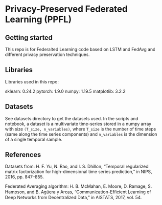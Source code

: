 # Privacy-Preserved Federated Learning (PPFL)
 

## Getting started

This repo is for Federalted Learning code based on LSTM and FedAvg and different privacy preservation techniques.


## Libraries

Libraries used in this repo:

sklearn: 0.24.2
pytorch: 1.9.0
numpy: 1.19.5
matplotlib: 3.2.2

## Datasets

See datasets directory to get the datasets used. In the scripts and notebook, a dataset is a multivariate time-series stored in a numpy array with size ``(T_size, n_variables)``, where ``T_size`` is the number of time steps (same along the time series components) and ``n_variables`` is the dimension of a single temporal sample.

## References

Datasets from:
H. F. Yu, N. Rao, and I. S. Dhillon, “Temporal regularized matrix factorization for high-dimensional time series prediction,” in NIPS, 2016, pp. 847–855.

Federated Averaging algorithm:
H. B. McMahan, E. Moore, D. Ramage, S. Hampson, and B. Agüera y Arcas, “Communication-Efﬁcient Learning of Deep Networks from Decentralized Data,” in AISTATS, 2017, vol. 54.

